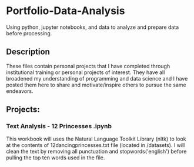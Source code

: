 # Portfolio-Data-Analysis
Using python, jupyter notebooks, and data to analyze and prepare data before processing.

## Description
These files contain personal projects that I have completed through institutional training or personal projects of interest.  They have all broadened my understanding of programming and data science and I have posted them here to share and motivate/inspire others to pursue the same endeavors. 

## Projects:
### Text Analysis - 12 Princesses .ipynb
This workbook will uses the Natural Language Toolkit Library (nltk) to look at the contents of 12dancingprincesses.txt file (located in /datasets). I will clean the text by removing all punctuation and stopwords('english') before pulling the top ten words used in the file.
